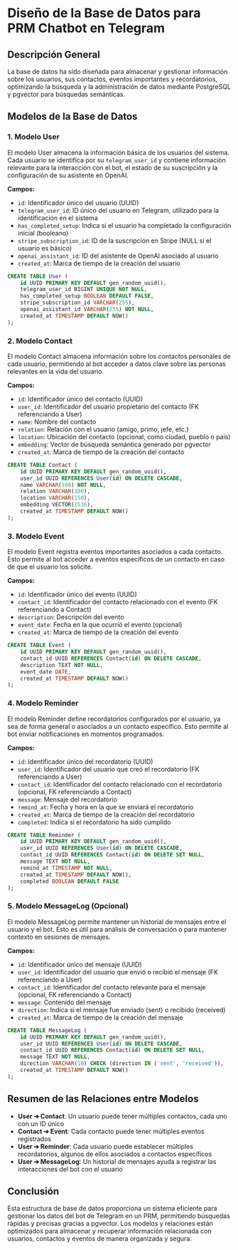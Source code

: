 # Diseño de la Base de Datos para PRM Chatbot en Telegram

## Descripción General

La base de datos ha sido diseñada para almacenar y gestionar información sobre los usuarios, sus contactos, eventos importantes y recordatorios, optimizando la búsqueda y la administración de datos mediante PostgreSQL y pgvector para búsquedas semánticas.

## Modelos de la Base de Datos

### 1. Modelo User

El modelo User almacena la información básica de los usuarios del sistema. Cada usuario se identifica por su `telegram_user_id` y contiene información relevante para la interacción con el bot, el estado de su suscripción y la configuración de su asistente en OpenAI.

**Campos:**
- `id`: Identificador único del usuario (UUID)
- `telegram_user_id`: ID único del usuario en Telegram, utilizado para la identificación en el sistema
- `has_completed_setup`: Indica si el usuario ha completado la configuración inicial (booleano)
- `stripe_subscription_id`: ID de la suscripción en Stripe (NULL si el usuario es básico)
- `openai_assistant_id`: ID del asistente de OpenAI asociado al usuario
- `created_at`: Marca de tiempo de la creación del usuario

```sql
CREATE TABLE User (
    id UUID PRIMARY KEY DEFAULT gen_random_uuid(),
    telegram_user_id BIGINT UNIQUE NOT NULL,
    has_completed_setup BOOLEAN DEFAULT FALSE,
    stripe_subscription_id VARCHAR(255),
    openai_assistant_id VARCHAR(255) NOT NULL,
    created_at TIMESTAMP DEFAULT NOW()
);
```

### 2. Modelo Contact

El modelo Contact almacena información sobre los contactos personales de cada usuario, permitiendo al bot acceder a datos clave sobre las personas relevantes en la vida del usuario.

**Campos:**
- `id`: Identificador único del contacto (UUID)
- `user_id`: Identificador del usuario propietario del contacto (FK referenciando a User)
- `name`: Nombre del contacto
- `relation`: Relación con el usuario (amigo, primo, jefe, etc.)
- `location`: Ubicación del contacto (opcional, como ciudad, pueblo o país)
- `embedding`: Vector de búsqueda semántica generado por pgvector
- `created_at`: Marca de tiempo de la creación del contacto

```sql
CREATE TABLE Contact (
    id UUID PRIMARY KEY DEFAULT gen_random_uuid(),
    user_id UUID REFERENCES User(id) ON DELETE CASCADE,
    name VARCHAR(100) NOT NULL,
    relation VARCHAR(100),
    location VARCHAR(150),
    embedding VECTOR(1536),
    created_at TIMESTAMP DEFAULT NOW()
);
```

### 3. Modelo Event

El modelo Event registra eventos importantes asociados a cada contacto. Esto permite al bot acceder a eventos específicos de un contacto en caso de que el usuario los solicite.

**Campos:**
- `id`: Identificador único del evento (UUID)
- `contact_id`: Identificador del contacto relacionado con el evento (FK referenciando a Contact)
- `description`: Descripción del evento
- `event_date`: Fecha en la que ocurrió el evento (opcional)
- `created_at`: Marca de tiempo de la creación del evento

```sql
CREATE TABLE Event (
    id UUID PRIMARY KEY DEFAULT gen_random_uuid(),
    contact_id UUID REFERENCES Contact(id) ON DELETE CASCADE,
    description TEXT NOT NULL,
    event_date DATE,
    created_at TIMESTAMP DEFAULT NOW()
);
```

### 4. Modelo Reminder

El modelo Reminder define recordatorios configurados por el usuario, ya sea de forma general o asociados a un contacto específico. Esto permite al bot enviar notificaciones en momentos programados.

**Campos:**
- `id`: Identificador único del recordatorio (UUID)
- `user_id`: Identificador del usuario que creó el recordatorio (FK referenciando a User)
- `contact_id`: Identificador del contacto relacionado con el recordatorio (opcional, FK referenciando a Contact)
- `message`: Mensaje del recordatorio
- `remind_at`: Fecha y hora en la que se enviará el recordatorio
- `created_at`: Marca de tiempo de la creación del recordatorio
- `completed`: Indica si el recordatorio ha sido cumplido

```sql
CREATE TABLE Reminder (
    id UUID PRIMARY KEY DEFAULT gen_random_uuid(),
    user_id UUID REFERENCES User(id) ON DELETE CASCADE,
    contact_id UUID REFERENCES Contact(id) ON DELETE SET NULL,
    message TEXT NOT NULL,
    remind_at TIMESTAMP NOT NULL,
    created_at TIMESTAMP DEFAULT NOW(),
    completed BOOLEAN DEFAULT FALSE
);
```

### 5. Modelo MessageLog (Opcional)

El modelo MessageLog permite mantener un historial de mensajes entre el usuario y el bot. Esto es útil para análisis de conversación o para mantener contexto en sesiones de mensajes.

**Campos:**
- `id`: Identificador único del mensaje (UUID)
- `user_id`: Identificador del usuario que envió o recibió el mensaje (FK referenciando a User)
- `contact_id`: Identificador del contacto relevante para el mensaje (opcional, FK referenciando a Contact)
- `message`: Contenido del mensaje
- `direction`: Indica si el mensaje fue enviado (sent) o recibido (received)
- `created_at`: Marca de tiempo de la creación del mensaje

```sql
CREATE TABLE MessageLog (
    id UUID PRIMARY KEY DEFAULT gen_random_uuid(),
    user_id UUID REFERENCES User(id) ON DELETE CASCADE,
    contact_id UUID REFERENCES Contact(id) ON DELETE SET NULL,
    message TEXT NOT NULL,
    direction VARCHAR(10) CHECK (direction IN ('sent', 'received')),
    created_at TIMESTAMP DEFAULT NOW()
);
```

## Resumen de las Relaciones entre Modelos

* **User ➔ Contact**: Un usuario puede tener múltiples contactos, cada uno con un ID único
* **Contact ➔ Event**: Cada contacto puede tener múltiples eventos registrados
* **User ➔ Reminder**: Cada usuario puede establecer múltiples recordatorios, algunos de ellos asociados a contactos específicos
* **User ➔ MessageLog**: Un historial de mensajes ayuda a registrar las interacciones del bot con el usuario

## Conclusión

Esta estructura de base de datos proporciona un sistema eficiente para gestionar los datos del bot de Telegram en un PRM, permitiendo búsquedas rápidas y precisas gracias a pgvector. Los modelos y relaciones están optimizados para almacenar y recuperar información relacionada con usuarios, contactos y eventos de manera organizada y segura.